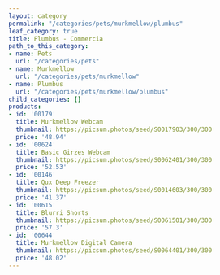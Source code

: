 ```yaml
---
layout: category
permalink: "/categories/pets/murkmellow/plumbus"
leaf_category: true
title: Plumbus - Commercia
path_to_this_category:
- name: Pets
  url: "/categories/pets"
- name: Murkmellow
  url: "/categories/pets/murkmellow"
- name: Plumbus
  url: "/categories/pets/murkmellow/plumbus"
child_categories: []
products:
- id: '00179'
  title: Murkmellow Webcam
  thumbnail: https://picsum.photos/seed/S0017903/300/300
  price: '48.94'
- id: '00624'
  title: Basic Girzes Webcam
  thumbnail: https://picsum.photos/seed/S0062401/300/300
  price: '52.53'
- id: '00146'
  title: Qux Deep Freezer
  thumbnail: https://picsum.photos/seed/S0014603/300/300
  price: '41.37'
- id: '00615'
  title: Blurri Shorts
  thumbnail: https://picsum.photos/seed/S0061501/300/300
  price: '57.3'
- id: '00644'
  title: Murkmellow Digital Camera
  thumbnail: https://picsum.photos/seed/S0064401/300/300
  price: '48.02'
---
```

